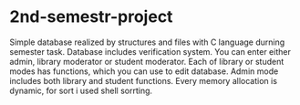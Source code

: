 # 2nd-semestr-project
Simple database realized by structures and files with C language durning semester task. Database includes verification system. You can enter either admin, library moderator or student moderator. Each of library or student modes has functions, which you can use to edit database. Admin mode includes both library and student functions. Every memory allocation is dynamic, for sort i used shell sorrting.
